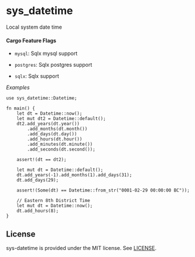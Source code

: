 # sys_datetime
Local system date time

#### Cargo Feature Flags

-   `mysql`: Sqlx mysql support

-   `postgres`: Sqlx postgres support

-   `sqlx`: Sqlx support

*Examples*

```
use sys_datetime::Datetime;

fn main() {
    let dt = Datetime::now();
    let mut dt2 = Datetime::default();
    dt2.add_years(dt.year())
        .add_months(dt.month())
        .add_days(dt.day())
        .add_hours(dt.hour())
        .add_minutes(dt.minute())
        .add_seconds(dt.second());

    assert!(dt == dt2);

    let mut dt = Datetime::default();
    dt.add_years(-1).add_months(1).add_days(31);
    dt.add_days(29);

    assert!(Some(dt) == Datetime::from_str("0001-02-29 00:00:00 BC"));

    // Eastern 8th District Time
    let mut dt = Datetime::now();
    dt.add_hours(8);
}
```

## License

sys-datetime is provided under the MIT license. See [LICENSE](LICENSE).
